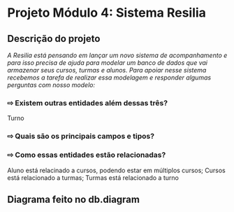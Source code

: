 # Projeto Módulo 4: Sistema Resilia



## Descrição do projeto
_A Resilia está pensando em lançar um novo sistema de
acompanhamento e para isso precisa de ajuda para modelar um
banco de dados que vai armazenar seus cursos, turmas e alunos.
Para apoiar nesse sistema recebemos a tarefa de realizar essa modelagem
e responder algumas perguntas com nosso modelo:_


### ⇨ Existem outras entidades além dessas três?
Turno

### ⇨ Quais são os principais campos e tipos?

### ⇨ Como essas entidades estão relacionadas?
Aluno está relacinado a cursos, podendo estar em múltiplos cursos;
Cursos está relacionado a turmas;
Turmas está relacionado a turno


##  Diagrama feito no db.diagram


